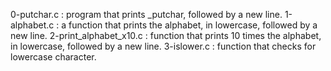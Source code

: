 0-putchar.c : program that prints _putchar, followed by a new line.
1-alphabet.c : a function that prints the alphabet, in lowercase, followed by a new line.
2-print_alphabet_x10.c : function that prints 10 times the alphabet, in lowercase, followed by a new line.
3-islower.c : function that checks for lowercase character.
